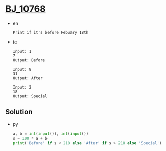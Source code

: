 # [BJ_10768](https://acmicpc.net/problem/10768)

* en

  ```en
  Print if it's before Febuary 18th
  ```

* tc

  ```tc
  Input: 1
  7
  Output: Before

  Input: 8
  31
  Output: After

  Input: 2
  18
  Output: Special
  ```

## Solution

* py

  ```py
  a, b = int(input()), int(input())
  s = 100 * a + b
  print('Before' if s < 218 else 'After' if s > 218 else 'Special')
  ```
